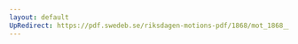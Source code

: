 ```yaml
---
layout: default
UpRedirect: https://pdf.swedeb.se/riksdagen-motions-pdf/1868/mot_1868__ak__00021/mot_1868__ak__00021_002.pdf
---
```

